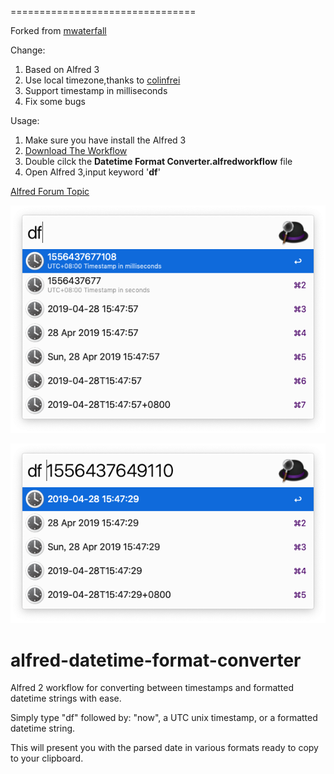 
================================

Forked from [mwaterfall](https://github.com/mwaterfall/alfred-datetime-format-converter)

Change:

1. Based on Alfred 3
2. Use local timezone,thanks to [colinfrei](https://gist.github.com/colinfrei/ed0b34d2026092297456cceae5674977)
3. Support timestamp in milliseconds
4. Fix some bugs

Usage:
1. Make sure you have install the Alfred 3
2. [Download The Workflow](https://github.com/ACBingo/alfred-datetime-format-converter/blob/master/download/Datetime%20Format%20Converter.alfredworkflow)
3. Double cilck the **Datetime Format Converter.alfredworkflow** file
4. Open Alfred 3,input keyword '**df**'

[Alfred Forum Topic](http://www.alfredforum.com/topic/1558-datetime-format-converter-convert-between-unix-timestamps-and-datetime-strings/)

![Screenshot](download/1.png)

![Screenshot](download/2.png)

alfred-datetime-format-converter
================================

Alfred 2 workflow for converting between timestamps and formatted datetime strings with ease.

Simply type "df" followed by: "now", a UTC unix timestamp, or a formatted datetime string.

This will present you with the parsed date in various formats ready to copy to your clipboard.



